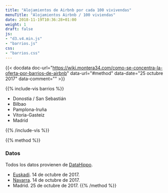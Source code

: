 ```yaml
---
title: "Alojamientos de Airbnb por cada 100 vivivendas"
menuTitle: "Alojamientos Airbnb / 100 viviendas"
date: 2018-11-19T10:36:28+01:00
weight: 1
draft: false
js:
- "d3.v4.min.js"
- "barrios.js"
css:
- "barrios.css"
---
```


{{< docdata doc-url="https://wiki.montera34.com/como-se-concentra-la-oferta-por-barrios-de-airbnb" data-url="#method" data-date="25 octubre 2017" data-comment="" >}}

{{% include-vis barrios %}}
<ul class="list-inline">
<li><span class="square donostia" ></span>Donostia / San Sebastián</li>
<li><span class="square bilbao" ></span>Bilbao</li>
<li><span class="square pamplona" ></span>Pamplona-Iruña</li>
<li><span class="square vitoria" ></span>Vitoria-Gasteiz</li>
<li><span class="square madrid" ></span>Madrid</li>
</ul>
{{% /include-vis %}}

{{% method %}}
### Datos
Todos los datos provienen de [DataHippo](https://datahippo.org).

 + [Euskadi](https://github.com/numeroteca/airbnbeuskadi/blob/master/data/original/171014_ads-airbnb-euskadi-datahippo.csv). 14 de octubre de 2017.
 + [Navarra](https://github.com/numeroteca/airbnbeuskadi/blob/master/data/original/171014_ads-airbnb-euskadi-datahippo.csv). 14 de octubre de 2017.
 + Madrid. 25 de octubre de 2017.
{{% /method %}}
